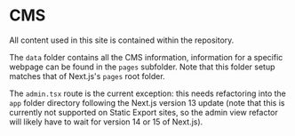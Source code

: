 # CMS

All content used in this site is contained within the repository.

The `data` folder contains all the CMS information, information for a specific webpage can be found in the `pages` subfolder. Note that this folder setup matches that of Next.js's `pages` root folder.

The `admin.tsx` route is the current exception: this needs refactoring into the `app` folder directory following the Next.js version 13 update (note that this is currently not supported on Static Export sites, so the admin view refactor will likely have to wait for version 14 or 15 of Next.js).
